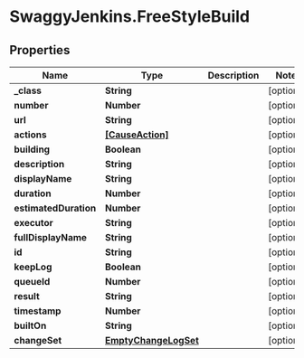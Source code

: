 # SwaggyJenkins.FreeStyleBuild

## Properties

Name | Type | Description | Notes
------------ | ------------- | ------------- | -------------
**_class** | **String** |  | [optional] 
**number** | **Number** |  | [optional] 
**url** | **String** |  | [optional] 
**actions** | [**[CauseAction]**](CauseAction.md) |  | [optional] 
**building** | **Boolean** |  | [optional] 
**description** | **String** |  | [optional] 
**displayName** | **String** |  | [optional] 
**duration** | **Number** |  | [optional] 
**estimatedDuration** | **Number** |  | [optional] 
**executor** | **String** |  | [optional] 
**fullDisplayName** | **String** |  | [optional] 
**id** | **String** |  | [optional] 
**keepLog** | **Boolean** |  | [optional] 
**queueId** | **Number** |  | [optional] 
**result** | **String** |  | [optional] 
**timestamp** | **Number** |  | [optional] 
**builtOn** | **String** |  | [optional] 
**changeSet** | [**EmptyChangeLogSet**](EmptyChangeLogSet.md) |  | [optional] 


